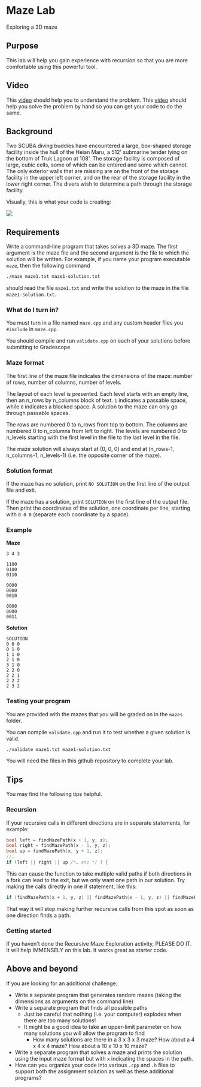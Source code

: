 # Maze Lab
Exploring a 3D maze

## Purpose
This lab will help you gain experience with recursion so that you are more comfortable using this powerful tool.

## Video
This 
[video](https://youtu.be/IzNTe-8Vw14) 
should help you to understand the problem.
This
[video](https://youtu.be/T2o5vfLv9fA) 
should help you solve the problem by hand so you can get your code to do the same.


## Background
Two SCUBA diving buddies have encountered a large, box-shaped storage facility inside the hull of the Heian Maru, a 512' submarine tender lying on the bottom of Truk Lagoon at 108'. The storage facility is composed of large, cubic cells, some of which can be entered and some which cannot. The only exterior walls that are missing are on the front of the storage facility in the upper left corner, and on the rear of the storage facility in the lower right corner. The divers wish to determine a path through the storage facility.

Visually, this is what your code is creating:
  
![](https://mjcleme.github.io/3DMaze.JPG)

## Requirements

Write a command-line program that takes solves a 3D maze. The first argument is the maze file and the second argument is the file to which the solution will be written. For example, if you name your program executable `maze`, then the following command

```bash
./maze maze1.txt maze1-solution.txt
```

should read the file `maze1.txt` and write the solution to the maze in the file `maze1-solution.txt`.

### What do I turn in?

You must turn in a file named `maze.cpp` and any custom header files you `#include` in `maze.cpp`.

You should compile and run `validate.cpp` on each of your solutions before submitting to Gradescope.

### Maze format

The first line of the maze file indicates the dimensions of the maze: number of rows, number of columns, number of levels.

The layout of each level is presented. Each level starts with an empty line, then an n_rows by n_columns block of text. `1` indicates a passable space, while `0` indicates a blocked space. A solution to the maze can only go through passable spaces. 

The rows are numbered 0 to n_rows from top to bottom. The columns are numbered 0 to n_columns from left to right. The levels are numbered 0 to n_levels starting with the first level in the file to the last level in the file. 

The maze solution will always start at (0, 0, 0) and end at (n_rows-1, n_columns-1, n_levels-1) (i.e. the opposite corner of the maze). 

### Solution format

If the maze has no solution, print `NO SOLUTION` on the first line of the output file and exit.

If the maze has a solution, print `SOLUTION` on the first line of the output file. Then print the coordinates of the solution, one coordinate per line, starting with `0 0 0` (separate each coordinate by a space).

### Example

**Maze**

```
3 4 3

1100
0100
0110

0000
0000
0010

0000
0000
0011
```

**Solution**

```
SOLUTION
0 0 0
0 1 0
1 1 0
2 1 0
3 1 0
2 2 0
2 2 1
2 2 2
2 3 2
```

### Testing your program

You are provided with the mazes that you will be graded on in the `mazes` folder.

You can compile `validate.cpp` and run it to test whether a given solution is valid.

```bash
./validate maze1.txt maze1-solution.txt
```

You will need the files in this github repository to complete your lab.

## Tips

You may find the following tips helpful.
  
### Recursion

If your recursive calls in different directions are in separate statements, for example:

```c++
bool left = findMazePath(x + 1, y, z);
bool right = findMazePath(x - 1, y, z);
bool up = findMazePath(x, y + 1, z);
//…
if (left || right || up /*… etc */ ) {
```

This can cause the function to take multiple valid paths if both directions in a fork can lead to the exit, but we only want one path in our solution. Try making the calls directly in one if statement, like this:

```c++
if (findMazePath(x + 1, y, z) || findMazePath(x - 1, y, z) || findMazePath(x, y + 1, z) /*… etc */ ) {
```

That way it will stop making further recursive calls from this spot as soon as one direction finds a path.

### Getting started

If you haven't done the Recursive Maze Exploration activity, PLEASE DO IT. It will help IMMENSELY on this lab. It works great as starter code.

## Above and beyond

If you are looking for an additional challenge:

- Write a separate program that generates random mazes (taking the dimensions as arguments on the command line)
- Write a separate program that finds all possible paths
  - Just be careful that nothing (i.e. your computer) explodes when there are too many solutions!
  - It might be a good idea to take an upper-limit parameter on how many solutions you will allow the program to find
    - How many solutions are there in a 3 x 3 x 3 maze? How about a 4 x 4 x 4 maze? How about a 10 x 10 x 10 maze?
- Write a separate program that solves a maze and prints the solution using the input maze format but with `x` indicating the spaces in the path.
- How can you organize your code into various `.cpp` and `.h` files to support both the assignment solution as well as these additional programs?
